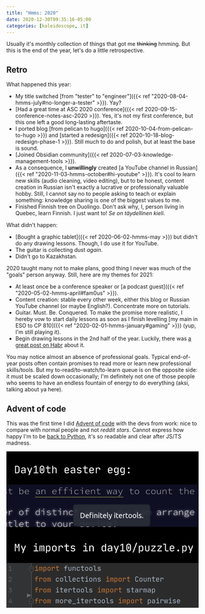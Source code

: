```yaml
---
title: "Hmms: 2020"
date: 2020-12-30T09:35:16-05:00
categories: [kaleidoscope, it]
---
```


Usually it's monthly collection of things that got me ~~thinking~~ hmming. But this is the end of the year, let's do a little retrospective.

## Retro

What happened this year:

- My title switched [from "tester" to "engineer"]({{< ref "2020-08-04-hmms-july#no-longer-a-tester" >}}). Yay? 
- [Had a great time at ASC 2020 conference]({{< ref 2020-09-15-conference-notes-asc-2020 >}}). Yes, it's not my first conference, but this one left a good long-lasting aftertaste.
- I ported blog [from pelican to hugo]({{< ref 2020-10-04-from-pelican-to-hugo >}}) and [started a redesign]({{< ref 2020-10-18-blog-redesign-phase-1 >}}). Still much to do and polish, but at least the base is sound.
- [Joined Obsidian community]({{< ref 2020-07-03-knowledge-management-tools >}}). 
- As a consequence, I **unwillingly** created [a YouTube channel in Russian]({{< ref "2020-11-03-hmms-october#hi-youtube" >}}). It's cool to learn new skills (audio cleaning, video editing), but to be honest, content creation in Russian isn't exactly a lucrative or professionally valuable hobby. Still, I cannot say no to people asking to teach or explain something: knowledge sharing is one of the biggest values to me.
- Finished Finnish tree on Duolingo. Don't ask why, I, person living in Quebec, learn Finnish. I just want to! *Se on täydellinen kieli*.


What didn't happen:

- [Bought a graphic tablet]({{< ref 2020-06-02-hmms-may >}}) but didn't do any drawing lessons. Though, I do use it for YouTube.
- The guitar is collecting dust *again*.
- Didn't go to Kazakhstan.


2020 taught many not to make plans, good thing I never was much of the "goals" person anyway. Still, here are my themes for 2021:

- At least once be a conference speaker or [a podcast guest]({{< ref "2020-05-02-hmms-april#fam0us" >}}). 
- Content creation: stable every other week, either this blog or Russian YouTube channel (or maybe English?). Concentrate more on tutorials.
- Guitar. Must. Be. Conquered. To make the promise more realistic, I hereby vow to start daily lessons as soon as I finish levelling [my main in ESO to CP 810]({{< ref "2020-02-01-hmms-january#gaming" >}}) (yup, I'm still playing it).
- Begin drawing lessons in the 2nd half of the year. Luckily, there was [a great post on Habr](https://habr.com/ru/post/534538/) about it.


You may notice almost an absence of professional goals. Typical end-of-year posts often contain promises to read more or learn new professional skills/tools. But my to-read/to-watch/to-learn queue is on the opposite side: it must be scaled down occasionally; I'm definitely not one of those people who seems to have an endless fountain of energy to do everything (aksi, talking about ya here). 


## Advent of code

This was the first time I did [Advent of code](https://adventofcode.com/) with the devs from work: nice to compare with normal people and not *reddit stars*. Cannot express how happy I'm to be [back to Python](https://github.com/aviskase/advent-of-code/tree/master/2020), it's so readable and clear after JS/TS madness. 

![Advent of Code easter egg: using itertools](aoc.png)
